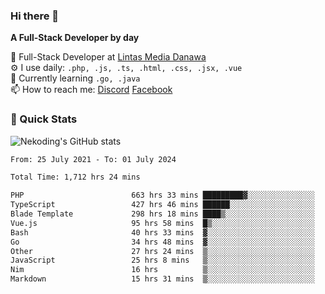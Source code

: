 ### Hi there 👋

**A Full-Stack Developer by day**

🔭 Full-Stack Developer at [Lintas Media Danawa](https://www.lintasmediadanawa.com/)  
⚙️ I use daily: `.php, .js, .ts, .html, .css, .jsx, .vue`  
🌱 Currently learning `.go, .java`  
📫 How to reach me: [Discord](https://discordapp.com/users/984448732999327766)  [Facebook](https://fb.me/tyvandi)  

### 🚀 Quick Stats  

![Nekoding's GitHub stats](https://github-readme-stats.vercel.app/api?username=nekoding&show_icons=true)

<!--START_SECTION:waka-->

```txt
From: 25 July 2021 - To: 01 July 2024

Total Time: 1,712 hrs 24 mins

PHP                        663 hrs 33 mins █████████▓░░░░░░░░░░░░░░░   38.14 %
TypeScript                 427 hrs 46 mins ██████░░░░░░░░░░░░░░░░░░░   24.59 %
Blade Template             298 hrs 18 mins ████▒░░░░░░░░░░░░░░░░░░░░   17.15 %
Vue.js                     95 hrs 58 mins  █▒░░░░░░░░░░░░░░░░░░░░░░░   05.52 %
Bash                       40 hrs 33 mins  ▓░░░░░░░░░░░░░░░░░░░░░░░░   02.33 %
Go                         34 hrs 48 mins  ▓░░░░░░░░░░░░░░░░░░░░░░░░   02.00 %
Other                      27 hrs 24 mins  ▒░░░░░░░░░░░░░░░░░░░░░░░░   01.58 %
JavaScript                 25 hrs 8 mins   ▒░░░░░░░░░░░░░░░░░░░░░░░░   01.44 %
Nim                        16 hrs          ▒░░░░░░░░░░░░░░░░░░░░░░░░   00.92 %
Markdown                   15 hrs 31 mins  ▒░░░░░░░░░░░░░░░░░░░░░░░░   00.89 %
```

<!--END_SECTION:waka-->

<!--
**nekoding/nekoding** is a ✨ _special_ ✨ repository because its `README.md` (this file) appears on your GitHub profile.

Here are some ideas to get you started:

- 🔭 I’m currently working on ...
- 🌱 I’m currently learning ...
- 👯 I’m looking to collaborate on ...
- 🤔 I’m looking for help with ...
- 💬 Ask me about ...
- 📫 How to reach me: ...
- 😄 Pronouns: ...
- ⚡ Fun fact: ...
-->
